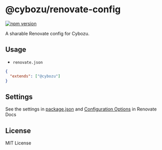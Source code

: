# @cybozu/renovate-config

[![npm version](https://badge.fury.io/js/%40cybozu%2Frenovate-config.svg)](https://badge.fury.io/js/%40cybozu%2Frenovate-config)

A sharable Renovate config for Cybozu.

## Usage

* `renovate.json`

```json
{
  "extends": ["@cybozu"]
}
```

## Settings

See the settings in [package.json](https://github.com/cybozu/renovate-config/blob/master/package.json) and [Configuration Options](https://renovatebot.com/docs/configuration-options/) in Renovate Docs

## License

MIT License
